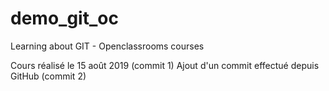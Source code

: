 # demo_git_oc
Learning about GIT - Openclassrooms courses

Cours réalisé le 15 août 2019 (commit 1)
Ajout d'un commit effectué depuis GitHub (commit 2)
